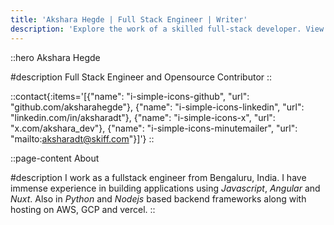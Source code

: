 ```yaml
---
title: 'Akshara Hegde | Full Stack Engineer | Writer'
description: 'Explore the work of a skilled full-stack developer. View a diverse range of projects showcasing expertise in front-end, back-end, and database development. Discover how this developer can bring your ideas to life with clean code, intuitive design, and seamless functionality'
---
```


::hero
Akshara Hegde

#description
Full Stack Engineer and Opensource Contributor
::

::contact{:items='[{"name": "i-simple-icons-github", "url": "github.com/aksharahegde"}, {"name": "i-simple-icons-linkedin", "url": "linkedin.com/in/aksharadt"}, {"name": "i-simple-icons-x", "url": "x.com/akshara_dev"}, {"name": "i-simple-icons-minutemailer", "url": "mailto:aksharadt@skiff.com"}]'}
::

::page-content
About

#description
I work as a fullstack engineer from Bengaluru, India.
I have immense experience in building applications using *Javascript*, *Angular* and *Nuxt*. Also in *Python* and *Nodejs* based backend frameworks along with hosting on AWS, GCP and vercel.
::
